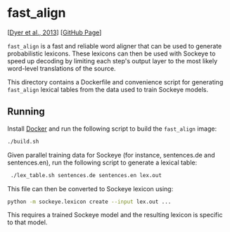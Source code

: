 # fast_align

[[Dyer et al., 2013](http://www.aclweb.org/anthology/N13-1073)] [[GitHub Page](https://github.com/clab/fast_align)]

`fast_align` is a fast and reliable word aligner that can be used to generate probabilistic lexicons.
These lexicons can then be used with Sockeye to speed up decoding by limiting each step's output layer to the most likely word-level translations of the source.

This directory contains a Dockerfile and convenience script for generating `fast_align` lexical tables from the data used to train Sockeye models.

## Running

Install [Docker](https://www.docker.com/) and run the following script to build the `fast_align` image:

```bash
./build.sh
```

Given parallel training data for Sockeye (for instance, sentences.de and sentences.en), run the following script to generate a lexical table:

```bash
 ./lex_table.sh sentences.de sentences.en lex.out
```

This file can then be converted to Sockeye lexicon using:

```bash
python -m sockeye.lexicon create --input lex.out ...
```

This requires a trained Sockeye model and the resulting lexicon is specific to that model.
